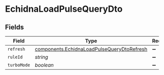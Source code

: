 # EchidnaLoadPulseQueryDto


## Fields

| Field                                                                                                    | Type                                                                                                     | Required                                                                                                 | Description                                                                                              |
| -------------------------------------------------------------------------------------------------------- | -------------------------------------------------------------------------------------------------------- | -------------------------------------------------------------------------------------------------------- | -------------------------------------------------------------------------------------------------------- |
| `refresh`                                                                                                | [components.EchidnaLoadPulseQueryDtoRefresh](../../models/components/echidnaloadpulsequerydtorefresh.md) | :heavy_minus_sign:                                                                                       | N/A                                                                                                      |
| `ruleId`                                                                                                 | *string*                                                                                                 | :heavy_minus_sign:                                                                                       | N/A                                                                                                      |
| `turboMode`                                                                                              | *boolean*                                                                                                | :heavy_minus_sign:                                                                                       | N/A                                                                                                      |